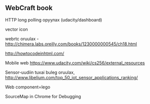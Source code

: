 WebCraft book
-----------------------
HTTP long polling оруулах (udacity/dashboard)

vector icon

webrtc oruulax - http://chimera.labs.oreilly.com/books/1230000000545/ch18.html

http://howtocodeinhtml.com/

Mobile web
https://www.udacity.com/wiki/cs256/external_resources

Sensor-uudiin tuxai buleg oruulax, http://www.libelium.com/top_50_iot_sensor_applications_ranking/

Web component=lego

SourceMap in Chrome for Debugging

<script async defer >

Ghantt Chart
https://github.com/mattiasmak/Polymer-gantt#__sid=0

body > header { @extend .page-header;
  p { @extend .lead; }
}
